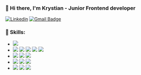 ### 👋 Hi there, I'm Krystian - Junior Frontend developer

[![Linkedin](https://img.shields.io/badge/-LinkedIn-blue?style=flat-square&logo=Linkedin&logoColor=white&link=https://www.linkedin.com/in/olaf-sulich/)](https://www.linkedin.com/in/krystian-ka%C5%82wik-a2201b178/)
[![Gmail Badge](https://img.shields.io/badge/-Gmail-c14438?style=flat-square&logo=Gmail&logoColor=white&link=mailto:olafsulich@gmail.com)](mailto:ambitious156288@gmail.com)
<br />

### 🔧 Skills:

- <img src="https://img.shields.io/badge/-HTML5-E34F26?style=flat-square&logo=html5&logoColor=white" />

- <img src="https://img.shields.io/badge/-CSS3-1572B6?style=flat-square&logo=css3" />
  <img src="https://img.shields.io/badge/-Sass-black?style=flat-square&logo=Sass&logoColor=pink" />
  <img src="https://img.shields.io/badge/Material--UI-0081CB?style=for-the-badge&logo=material-ui&logoColor=white" />
  <img src="https://img.shields.io/badge/Bootstrap-563D7C?style=for-the-badge&logo=bootstrap&logoColor=white" />
  <img src="https://img.shields.io/badge/-StyledComponents-black?style=flat-square&logo=Styled-Components" />

- <img src="https://img.shields.io/badge/-JavaScript-black?style=flat-square&logo=javascript" />
  <img src="https://img.shields.io/badge/-React-black?style=flat-square&logo=react" />
  <img src="https://img.shields.io/badge/-Redux-black?style=flat-square&logo=Redux&logoColor=pink" />

- <img src="https://img.shields.io/badge/-Node.js-green?style=flat-square&logo=Node.js" />
  <img src="https://img.shields.io/badge/Express.js-000000?style=for-the-badge&logo=express&logoColor=white" />
  <img src="https://img.shields.io/badge/MongoDB-4EA94B?style=for-the-badge&logo=mongodb&logoColor=white" />

- <img src="https://img.shields.io/badge/-Git-black?style=flat-square&logo=git" />
  <img src="https://img.shields.io/badge/-Eslint-purple?style=flat-square&logo=Eslint&logoColor=white" />
  <img src="https://img.shields.io/badge/-Prettier-black?style=flat-square&logo=Prettier&logoColor=white" />
